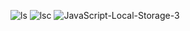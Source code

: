 
![ls](https://github.com/SeniorAcademy/JavaScript/assets/151378391/474f2fe7-9beb-482a-8e27-6f38a6686f48)
![lsc](https://github.com/SeniorAcademy/JavaScript/assets/151378391/cb980636-6a43-4f20-abd0-8d9e1edaba49)
![JavaScript-Local-Storage-3](https://github.com/SeniorAcademy/JavaScript/assets/151378391/40c55dea-26ea-4cf2-b42c-0627ccb9a04f)
